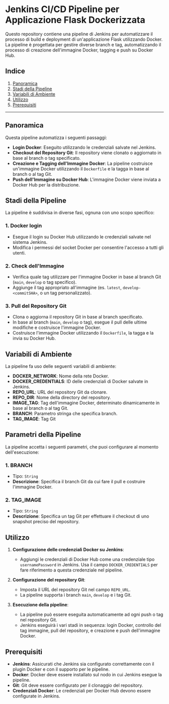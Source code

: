 # Jenkins CI/CD Pipeline per Applicazione Flask Dockerizzata

Questo repository contiene una pipeline di Jenkins per automatizzare il processo di build e deployment di un'applicazione Flask utilizzando Docker. La pipeline è progettata per gestire diverse branch e tag, automatizzando il processo di creazione dell'immagine Docker, tagging e push su Docker Hub.

## Indice

1. [Panoramica](#panoramica)
2. [Stadi della Pipeline](#stadi-della-pipeline)
3. [Variabili di Ambiente](#variabili-di-ambiente)
4. [Utilizzo](#utilizzo)
5. [Prerequisiti](#prerequisiti)

---

## Panoramica

Questa pipeline automatizza i seguenti passaggi:
- **Login Docker**: Eseguito utilizzando le credenziali salvate nel Jenkins.
- **Checkout del Repository Git**: Il repository viene clonato o aggiornato in base al branch o tag specificato.
- **Creazione e Tagging dell'Immagine Docker**: La pipeline costruisce un'immagine Docker utilizzando il `Dockerfile` e la tagga in base al branch o al tag Git.
- **Push dell'Immagine su Docker Hub**: L'immagine Docker viene inviata a Docker Hub per la distribuzione.

## Stadi della Pipeline

La pipeline è suddivisa in diverse fasi, ognuna con uno scopo specifico:

### 1. **Docker login**
   - Esegue il login su Docker Hub utilizzando le credenziali salvate nel sistema Jenkins.
   - Modifica i permessi del socket Docker per consentire l'accesso a tutti gli utenti.

### 2. **Check dell'Immagine**
   - Verifica quale tag utilizzare per l'immagine Docker in base al branch Git (`main`, `develop` o tag specifico).
   - Aggiunge il tag appropriato all'immagine (es. `latest`, `develop-<commitSHA>`, o un tag personalizzato).

### 3. **Pull del Repository Git**
   - Clona o aggiorna il repository Git in base al branch specificato.
   - In base al branch (`main`, `develop` o tag), esegue il pull delle ultime modifiche e costruisce l'immagine Docker.
   - Costruisce l'immagine Docker utilizzando il `Dockerfile`, la tagga e la invia su Docker Hub.

## Variabili di Ambiente

La pipeline fa uso delle seguenti variabili di ambiente:

- **DOCKER_NETWORK**: Nome della rete Docker.
- **DOCKER_CREDENTIALS**: ID delle credenziali di Docker salvate in Jenkins.
- **REPO_URL**: URL del repository Git da clonare.
- **REPO_DIR**: Nome della directory del repository.
- **IMAGE_TAG**: Tag dell'immagine Docker, determinato dinamicamente in base al branch o al tag Git.
- **BRANCH**: Parametro stringa che specifica branch.
- **TAG_IMAGE**: Tag Git

## Parametri della Pipeline

La pipeline accetta i seguenti parametri, che puoi configurare al momento dell'esecuzione:

### 1. **BRANCH**
   - Tipo: `String`
   - **Descrizione**: Specifica il branch Git da cui fare il pull e costruire l'immagine Docker. 

### 2. **TAG_IMAGE**
   - Tipo: `String`
   - **Descrizione**: Specifica un tag Git per effettuare il checkout di uno snapshot preciso del repository.   
  
## Utilizzo

1. **Configurazione delle credenziali Docker su Jenkins**:
   - Aggiungi le credenziali di Docker Hub come una credenziale tipo `usernamePassword` in Jenkins. Usa il campo `DOCKER_CREDENTIALS` per fare riferimento a questa credenziale nel pipeline.

2. **Configurazione del repository Git**:
   - Imposta il URL del repository Git nel campo `REPO_URL`.
   - La pipeline supporta i branch `main`, `develop` e i tag Git.

3. **Esecuzione della pipeline**:
   - La pipeline può essere eseguita automaticamente ad ogni push o tag nel repository Git.
   - Jenkins eseguirà i vari stadi in sequenza: login Docker, controllo del tag immagine, pull del repository, e creazione e push dell'immagine Docker.

## Prerequisiti

- **Jenkins**: Assicurati che Jenkins sia configurato correttamente con il plugin Docker e con il supporto per le pipeline.
- **Docker**: Docker deve essere installato sul nodo in cui Jenkins esegue la pipeline.
- **Git**: Git deve essere configurato per il clonaggio del repository.
- **Credenziali Docker**: Le credenziali per Docker Hub devono essere configurate in Jenkins.




